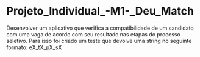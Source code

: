 # Projeto_Individual_-M1-_Deu_Match
Desenvolver um aplicativo que verifica a compatibilidade  de um candidato com uma vaga de acordo com seu resultado nas etapas do  processo seletivo. Para isso foi criado um teste que devolve uma string no seguinte formato:  eX_tX_pX_sX 
